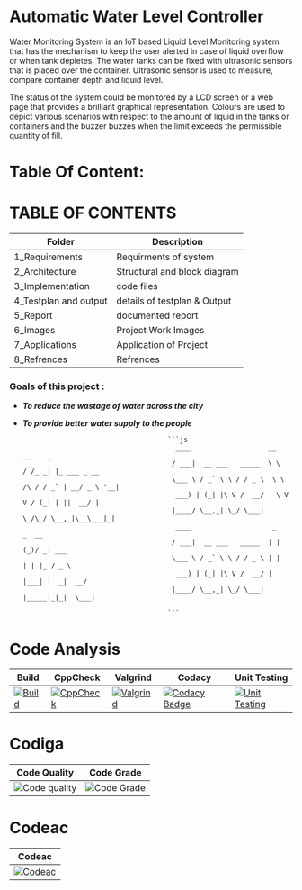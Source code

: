 # Automatic Water Level Controller

   Water Monitoring System is an IoT based Liquid Level Monitoring system that has the mechanism to keep the user alerted in case of liquid overflow or when tank depletes. The water tanks can be fixed with ultrasonic sensors that is placed over the container. Ultrasonic sensor is used to measure, compare container depth and liquid level.

   The status of the system could be monitored by a LCD screen or a web page that provides a brilliant graphical representation. Colours are used to depict various scenarios with respect to the amount of liquid in the tanks or containers and the buzzer buzzes when the limit exceeds the permissible quantity of fill.
   
   # Table Of Content:
   
   # TABLE OF CONTENTS

|Folder|Description|
|------|------------- |
| 1_Requirements        | Requirments of system        |
| 2_Architecture        | Structural and block diagram |
| 3_Implementation      | code files                   | 
| 4_Testplan and output | details of testplan & Output |
| 5_Report              | documented report            |
| 6_Images              | Project Work Images          |
| 7_Applications        | Application of Project       |
| 8_Refrences           | Refrences                    |

### Goals of this project :

- **_To reduce the wastage of water across the city_**
- **_To provide better water supply to the people_**

                                          ```js
                                            ____                   __        __    _
                                           / ___|  __ ___   _____  \ \      / /_ _| |_ ___ _ __
                                           \___ \ / _` \ \ / / _ \  \ \ /\ / / _` | __/ _ \ '__|
                                            ___) | (_| |\ V /  __/   \ V  V / (_| | ||  __/ |
                                           |____/ \__,_| \_/ \___|    \_/\_/ \__,_|\__\___|_|
                                            ____                    _     _  __
                                           / ___|  __ ___   _____  | |   (_)/ _| ___
                                           \___ \ / _` \ \ / / _ \ | |   | | |_ / _ \
                                            ___) | (_| |\ V /  __/ | |___| |  _|  __/
                                           |____/ \__,_| \_/ \___| |_____|_|_|  \___|

                                          ```
                                          
# Code Analysis

| Build | CppCheck | Valgrind | Codacy | Unit Testing | 
|--|--|--|--|--|
|[![Build](https://github.com/Chinmay1206/M2-EmbSys/actions/workflows/Build.yml/badge.svg)](https://github.com/Chinmay1206/M2-EmbSys/actions/workflows/Build.yml)|[![CppCheck](https://github.com/Chinmay1206/M2-EmbSys/actions/workflows/CppCheck.yml/badge.svg)](https://github.com/Chinmay1206/M2-EmbSys/actions/workflows/CppCheck.yml)|[![Valgrind](https://github.com/Chinmay1206/M2-EmbSys/actions/workflows/Valgrind.yml/badge.svg)](https://github.com/Chinmay1206/M2-EmbSys/actions/workflows/Valgrind.yml)|[![Codacy Badge](https://app.codacy.com/project/badge/Grade/7a892dae3f244d07974b8d425d06cd3b)](https://www.codacy.com/gh/Chinmay1206/M2-EmbSys/dashboard?utm_source=github.com&amp;utm_medium=referral&amp;utm_content=Chinmay1206/M2-EmbSys&amp;utm_campaign=Badge_Grade)|[![Unit Testing](https://github.com/Chinmay1206/M2-EmbSys/actions/workflows/Unit%20Testing.yml/badge.svg)](https://github.com/Chinmay1206/M2-EmbSys/actions/workflows/Unit%20Testing.yml)

# Codiga

| Code Quality | Code Grade | 
|--|--|
| ![Code quality](https://api.codiga.io/project/31699/score/svg) | ![Code Grade](https://api.codiga.io/project/31699/status/svg)


# Codeac
| Codeac |
|--|
|[![Codeac](https://static.codeac.io/badges/2-460721774.svg "Codeac")](https://app.codeac.io/github/Chinmay1206/M2-EmbSys)






